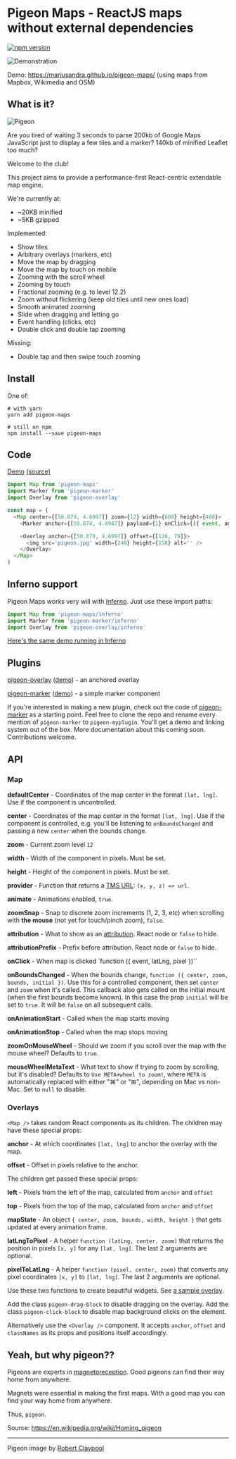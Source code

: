 # Pigeon Maps - ReactJS maps without external dependencies

[![npm version](https://img.shields.io/npm/v/pigeon-maps.svg)](https://www.npmjs.com/package/pigeon-maps)

![Demonstration](https://github.com/mariusandra/pigeon-maps/blob/master/video.gif?raw=true)

Demo: https://mariusandra.github.io/pigeon-maps/ (using maps from Mapbox, Wikimedia and OSM)

## What is it?

![Pigeon](https://github.com/mariusandra/pigeon-maps/blob/master/pigeon.jpg?raw=true)

Are you tired of waiting 3 seconds to parse 200kb of Google Maps JavaScript just to display a few tiles and a marker? 140kb of minified Leaflet too much?

Welcome to the club!

This project aims to provide a performance-first React-centric extendable map engine.

We're currently at:
- ~20KB minified
- ~5KB gzipped

Implemented:

- Show tiles
- Arbitrary overlays (markers, etc)
- Move the map by dragging
- Move the map by touch on mobile
- Zooming with the scroll wheel
- Zooming by touch
- Fractional zooming (e.g. to level 12.2)
- Zoom without flickering (keep old tiles until new ones load)
- Smooth animated zooming
- Slide when dragging and letting go
- Event handling (clicks, etc)
- Double click and double tap zooming

Missing:
- Double tap and then swipe touch zooming


## Install

One of:

```
# with yarn
yarn add pigeon-maps

# still on npm
npm install --save pigeon-maps
```


## Code

[Demo](https://mariusandra.github.io/pigeon-maps/)
[(source)](https://github.com/mariusandra/pigeon-maps/tree/master/demo/demo.js)

```js
import Map from 'pigeon-maps'
import Marker from 'pigeon-marker'
import Overlay from 'pigeon-overlay'

const map = (
  <Map center={[50.879, 4.6997]} zoom={12} width={600} height={400}>
    <Marker anchor={[50.874, 4.6947]} payload={1} onClick={({ event, anchor, payload }) => {}} />

    <Overlay anchor={[50.879, 4.6997]} offset={[120, 79]}>
      <img src='pigeon.jpg' width={240} height={158} alt='' />
    </Overlay>
  </Map>
)
```

## Inferno support

Pigeon Maps works very will with [Inferno](https://infernojs.org/). Just use these import paths:

```js
import Map from 'pigeon-maps/inferno'
import Marker from 'pigeon-marker/inferno'
import Overlay from 'pigeon-overlay/inferno'
```

[Here's the same demo running in Inferno](https://mariusandra.github.io/pigeon-maps/inferno/)

## Plugins

[pigeon-overlay](https://github.com/mariusandra/pigeon-overlay) ([demo](https://mariusandra.github.io/pigeon-overlay/)) - an anchored overlay

[pigeon-marker](https://github.com/mariusandra/pigeon-marker) ([demo](https://mariusandra.github.io/pigeon-marker/)) - a simple marker component

If you're interested in making a new plugin, check out the code of [pigeon-marker](https://github.com/mariusandra/pigeon-marker/blob/master/src/index.js) as a starting point. Feel free to clone the repo and rename every mention of `pigeon-marker` to `pigeon-myplugin`. You'll get a demo and linking system out of the box. More documentation about this coming soon. Contributions welcome.


## API

### Map

**defaultCenter** - Coordinates of the map center in the format `[lat, lng]`. Use if the component is uncontrolled.

**center** - Coordinates of the map center in the format `[lat, lng]`. Use if the component is controlled, e.g. you'll be listening to `onBoundsChanged` and passing a new `center` when the bounds change.

**zoom** - Current zoom level `12`

**width** - Width of the component in pixels. Must be set.

**height** - Height of the component in pixels. Must be set.

**provider** - Function that returns a [TMS URL](https://wiki.openstreetmap.org/wiki/TMS): `(x, y, z) => url`.

**animate** - Animations enabled, `true`.

**zoomSnap** - Snap to discrete zoom increments (1, 2, 3, etc) when scrolling with **the mouse** (not yet for touch/pinch zoom), `false`.

**attribution** - What to show as an [attribution](https://www.openstreetmap.org/copyright). React node or `false` to hide.

**attributionPrefix** - Prefix before attribution. React node or `false` to hide.

**onClick** - When map is clicked `function ({ event, latLng, pixel })``

**onBoundsChanged** - When the bounds change, `function ({ center, zoom, bounds, initial })`. Use this for a controlled component, then set `center` and `zoom` when it's called. This callback also gets called on the initial mount (when the first bounds become known). In this case the prop `initial` will be set to `true`. It will be `false` on all subsequent calls.

**onAnimationStart** - Called when the map starts moving

**onAnimationStop** - Called when the map stops moving

**zoomOnMouseWheel** - Should we zoom if you scroll over the map with the mouse wheel? Defaults to `true`.

**mouseWheelMetaText** - What text to show if trying to zoom by scrolling, but it's disabled? Defaults to `Use META+wheel to zoom!`, where `META` is automatically replaced with either "⌘" or "⊞", depending on Mac vs non-Mac. Set to `null` to disable.

### Overlays

`<Map />` takes random React components as its children. The children may have these special props:

**anchor** - At which coordinates `[lat, lng]` to anchor the overlay with the map.

**offset** - Offset in pixels relative to the anchor.

The children get passed these special props:

**left** - Pixels from the left of the map, calculated from `anchor` and `offset`

**top** - Pixels from the top of the map, calculated from `anchor` and `offset`

**mapState** - An object `{ center, zoom, bounds, width, height }` that gets updated at every animation frame.

**latLngToPixel** - A helper `function (latLng, center, zoom)` that returns the position in pixels `[x, y]` for any `[lat, lng]`. The last 2 arguments are optional.

**pixelToLatLng** - A helper `function (pixel, center, zoom)` that converts any pixel coordinates `[x, y]` to `[lat, lng]`. The last 2 arguments are optional.

Use these two functions to create beautiful widgets. See [a sample overlay](https://github.com/mariusandra/pigeon-overlay/blob/master/src/index.js).

Add the class `pigeon-drag-block` to disable dragging on the overlay. Add the class `pigeon-click-block` to disable map background clicks on the element.

Alternatively use the `<Overlay />` component. It accepts `anchor`, `offset` and `classNames` as its props and positions itself accordingly.

## Yeah, but why pigeon??

Pigeons are experts in [magnetoreception](https://en.wikipedia.org/wiki/magnetoreception). Good pigeons can find their way home from anywhere.

Magnets were essential in making the first maps. With a good map you can find your way home from anywhere.

Thus, `pigeon`.

Source: https://en.wikipedia.org/wiki/Homing_pigeon

---

Pigeon image by [Robert Claypool](https://www.flickr.com/photos/35106989@N08/7934833110/in/photolist-d6b6rq-9Mukwr-7ZmKb4-fGmwjr-j88Kou-8rMH5s-fhVDED-bMKvR8-o1g6uD-6ymdPD-fXtb7c-pfRt2D-dAChga-cJnQWu-f8EZou-9kcduE-oGhwp5-fGD6YW-dSLETS-anJCUh-98SLJQ-7bkuhT-4uSjrb-bfg6HB-qs9sHM-4gYYBL-q4GXdw-a4gKa9-iWxwyC-4HwW6X-auscdw-9mxYrg-9s659U-X7Nvz-dqcKc2-nE1XAU-qbXkKQ-4RpEww-cwxt6A-5HMS77-mGNr2K-aGjzm4-6AUdCU-9qyyvt-ceov6E-5APWsT-9mB1Hw-emfCwt-bFSixV-4dn3Cs)
